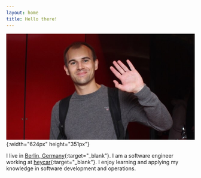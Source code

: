 ```yaml
---
layout: home
title: Hello there!
---
```


![Aleksandr Piatkin](/assets/images/aptkn_home.jpg){:width="624px" height="351px"}

I live in [Berlin, Germany](https://www.google.com/maps/place/Berlin/@52.5069312,13.1445498,10z/data=!3m1!4b1!4m5!3m4!1s0x47a84e373f035901:0x42120465b5e3b70!8m2!3d52.5200066!4d13.404954){:target="_blank"}. I am a software engineer working at [heycar](https://hey.car){:target="_blank"}. I enjoy learning and applying my knowledge in software development and operations.

